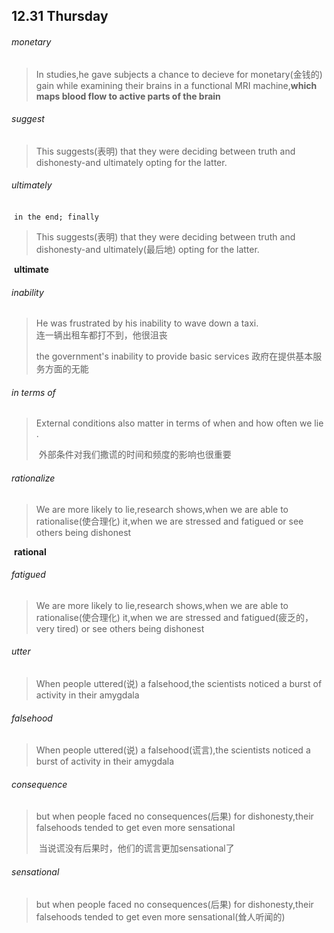 ## 12.31	Thursday

###### monetary

> In studies,he gave subjects a chance to decieve for monetary(金钱的) gain while examining their brains in a functional MRI machine,**which maps blood flow to active parts of the brain**

###### suggest

> This suggests(表明) that they were deciding between truth and dishonesty-and ultimately opting for the latter.

###### ultimately

​	`in the end; finally`

>This suggests(表明) that they were deciding between truth and dishonesty-and ultimately(最后地) opting for the latter.

​	**ultimate**

###### inability

>He was frustrated by his inability to wave down a taxi.  
>	连一辆出租车都打不到，他很沮丧
>
>the government's inability to provide basic services
>	政府在提供基本服务方面的无能

###### in terms of

> External conditions also matter in terms of when and how often we lie .
>
> ​	外部条件对我们撒谎的时间和频度的影响也很重要

###### rationalize

> We are more likely to lie,research shows,when we are able to rationalise(使合理化) it,when we are stressed and fatigued or see others being dishonest

​	**rational**

###### fatigued

> We are more likely to lie,research shows,when we are able to rationalise(使合理化) it,when we are stressed and fatigued(疲乏的，very tired) or see others being dishonest

###### utter

> When people uttered(说) a falsehood,the scientists noticed a burst of activity in their amygdala

###### falsehood

> When people uttered(说) a falsehood(谎言),the scientists noticed a burst of activity in their amygdala

###### consequence

> but when people faced no consequences(后果) for dishonesty,their falsehoods tended to get even more sensational
>
> ​	当说谎没有后果时，他们的谎言更加sensational了

###### sensational

> but when people faced no consequences(后果) for dishonesty,their falsehoods tended to get even more sensational(耸人听闻的)